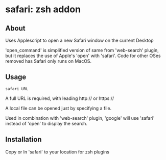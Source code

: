 # safari: zsh addon

## About
Uses Applescript to open a new Safari window on the current Desktop

'open_command' is simplified version of same from 'web-search' plugin,
but it replaces the use of Apple's 'open' with 'safari'.  Code for
other OSes removed has Safari only runs on MacOS.

## Usage
```safari URL```

A full URL is required, with leading http:// or https://

A local file can be opened just by specifying a file.

Used in combination with 'web-search' plugin, 'google' will
use 'safari' instead of 'open' to display the search.

## Installation
Copy or ln 'safari' to your location for zsh plugins
